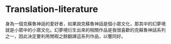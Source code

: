# Translation-literature
身為一個克蘇魯神話的愛好者，如果說克蘇魯神話是個小眾文化，那其中的幻夢境就是小眾中的小眾文化。幻夢境衍生出來的相關作品是我很喜歡的克蘇魯神話系列之一，因此決定要利用閒暇之餘翻譯這系列作品，以饗同好。
